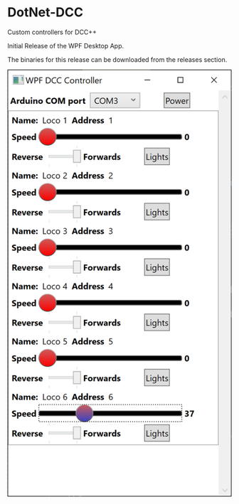 # DotNet-DCC
Custom controllers for DCC++

Initial Release of the WPF Desktop App.

The binaries for this release can be downloaded from the releases section.

![Alt text](/DccWpfDesktopApp/Screenshots/WPF%20App%200.1.png?raw=true "WPF App Initial Release")
